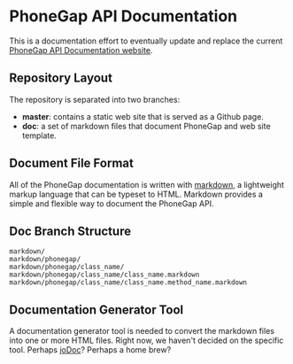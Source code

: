 PhoneGap API Documentation
==========================

This is a documentation effort to eventually update and replace the current [PhoneGap API Documentation website](http://docs.phonegap.com/).

Repository Layout
-----------------

The repository is separated into two branches:
* __master__: contains a static web site that is served as a Github page.
* __doc__: a set of markdown files that document PhoneGap and web site template.

Document File Format
--------------------

All of the PhoneGap documentation is written with [markdown](http://daringfireball.net/projects/markdown/syntax), a lightweight markup language that can be typeset to HTML. Markdown provides a simple and flexible way to document the PhoneGap API.

Doc Branch Structure
--------------------

    markdown/
    markdown/phonegap/
    markdown/phonegap/class_name/
    markdown/phonegap/class_name/class_name.markdown
    markdown/phonegap/class_name/class_name.method_name.markdown

Documentation Generator Tool
----------------------------

A documentation generator tool is needed to convert the markdown files into one or more HTML files. Right now, we haven't decided on the specific tool. Perhaps [joDoc](http://joapp.com/jo/#joDoc)? Perhaps a home brew?